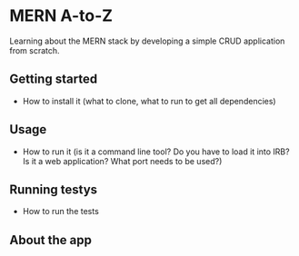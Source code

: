 # MERN A-to-Z

Learning about the MERN stack by developing a simple CRUD application from scratch.

## Getting started

- How to install it (what to clone, what to run to get all dependencies)

## Usage

- How to run it (is it a command line tool? Do you have to load it into IRB? Is it a web application? What port needs to be used?)

## Running testys

- How to run the tests

## About the app
